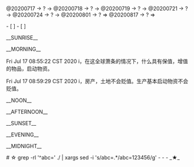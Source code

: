 <link rel="stylesheet"  type="text/css" href="s-activity.css"/>
<p class="todo">@20200717 → ? → @20200718 → ? → @20200719 → ? → @20200721 → ? → @20200724 → ? → @20200801 → ? ⇒ @20200817 → ? ⇒ </p>
- [ ]  
- [ ]  

<p class="tb">__SUNRISE__</p>
<p class="tb">__MORNING__</p>
<p class="ac">Fri Jul 17 08:55:22 CST 2020 i，在这全球萧条的情况下，什么具有保值，增值的物品，启动物资。</p>
<p class="ac">Fri Jul 17 08:59:29 CST 2020 i，房产，土地不会贬值。生产基本启动物资不会贬值。</p>
<p class="tb">__NOON__</p>
<p class="tb">__AFTERNOON__</p>
<p class="tb">__SUNSET__</p>
<p class="tb">__EVENING__</p>
<p class="tb">__MIDNIGHT__</p>
# ☆  
grep -rl '^abc=' ./ | xargs sed -i 's/abc=.*/abc=123456/g'
- - -
_★_
